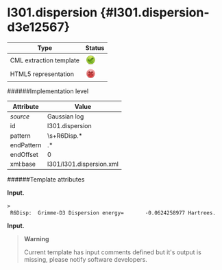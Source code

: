 # l301.dispersion {#l301.dispersion-d3e12567}


| Type                                                                                                                                                | Status                                                                                                                                              |
|----|----|
| CML extraction template                                                                                                                             | ![](/imgs/Total.png)                                                                                                                                |
| HTML5 representation                                                                                                                                | ![](/imgs/None.png)                                                                                                                                 |

######Implementation level

| Attribute                                                                                                                                           | Value                                                                                                                                               |
|----|----|
| *source*                                                                                                                                            | Gaussian log                                                                                                                                        |
| id                                                                                                                                                  | l301.dispersion                                                                                                                                     |
| pattern                                                                                                                                             | \\s+R6Disp.\*                                                                                                                                       |
| endPattern                                                                                                                                          | .\*                                                                                                                                                 |
| endOffset                                                                                                                                           | 0                                                                                                                                                   |
| xml:base                                                                                                                                            | l301/l301.dispersion.xml                                                                                                                            |

######Template attributes

**Input.**

    >
     R6Disp:  Grimme-D3 Dispersion energy=       -0.0624258977 Hartrees.
        
        

**Input.**

> **Warning**
>
> Current template has input comments defined but it's output is missing, please notify software developers.
